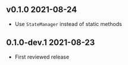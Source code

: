 ## v0.1.0 2021-08-24

- Use `StateManager` instead of static methods

## 0.1.0-dev.1 2021-08-23

- First reviewed release

